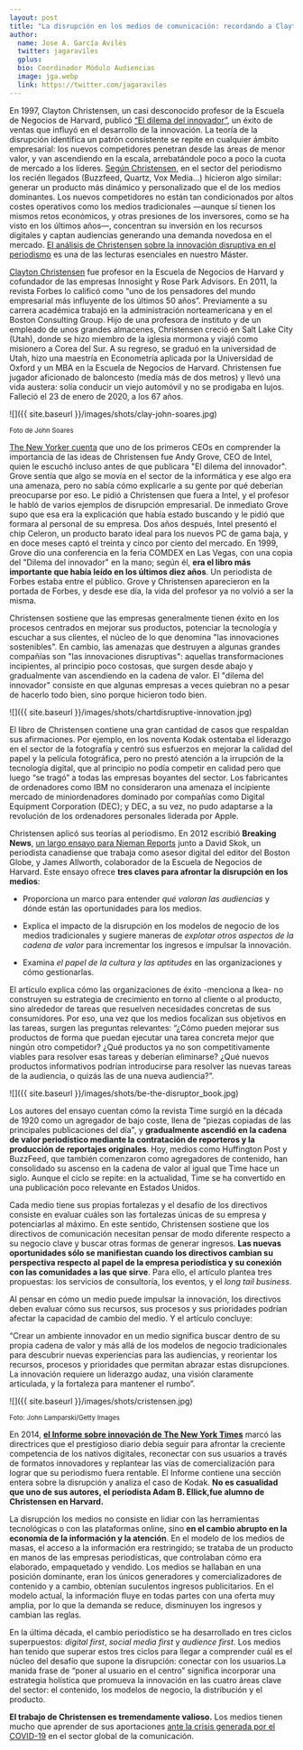 ```yaml
---
layout: post
title: "La disrupción en los medios de comunicación: recordando a Clayton Christensen"
author:
  name: Jose A. García Avilés
  twitter: jagaraviles
  gplus:  
  bio: Coordinador Módulo Audiencias
  image: jga.webp
  link: https://twitter.com/jagaraviles
---
```

En 1997, Clayton Christensen, un casi desconocido profesor de la Escuela de Negocios de Harvard, publicó [“El dilema del innovador”](https://www.amazon.es/el-dilema-innovador-Libros/s?k=el+dilema+del+innovador&rh=n%3A599364031), un éxito de ventas que influyó en el desarrollo de la innovación. La teoría de la disrupción identifica un patrón consistente se repite en cualquier ámbito empresarial: los nuevos competidores penetran desde las áreas de menor valor, y van ascendiendo en la escala, arrebatándole poco a poco la cuota de mercado a los líderes. [Según Christensen](https://sloanreview.mit.edu/article/an-interview-with-clayton-m-christensen/), en el sector del periodismo los recién llegados (Buzzfeed, Quartz, Vox Media…) hicieron algo similar: generar un producto más dinámico y personalizado que el de los medios dominantes. Los nuevos competidores no están tan condicionados por altos costes operativos como los medios tradicionales —aunque sí tienen los mismos retos económicos, y otras presiones de los inversores, como se ha visto en los últimos años—, concentran su inversión en los recursos digitales y captan audiencias generando una demanda novedosa en el mercado. [El análisis de Christensen sobre la innovación disruptiva en el periodismo](https://niemanreports.org/articles/breaking-news-en-espanol/) es una de las lecturas esenciales en nuestro Máster.

[Clayton Christensen](https://claytonchristensen.com/) fue profesor en la Escuela de Negocios de Harvard y cofundador de las empresas Innosight y Rose Park Advisors. En 2011, la revista Forbes lo calificó como “uno de los pensadores del mundo empresarial más influyente de los últimos 50 años”. Previamente a su carrera académica trabajó en la administración norteamericana y en el Boston Consulting Group. Hijo de una profesora de instituto y de un empleado de unos grandes almacenes, Christensen creció en Salt Lake City (Utah), donde se hizo miembro de la iglesia mormona y viajó como misionero a Corea del Sur. A su regreso, se graduó en la universidad de Utah, hizo una maestría en Econometría aplicada por la Universidad de Oxford y un MBA en la Escuela de Negocios de Harvard. Christensen fue jugador aficionado de baloncesto (medía más de dos metros) y llevó una vida austera: solía conducir un viejo automóvil y no se prodigaba en lujos. Falleció el 23 de enero de 2020, a los 67 años.

![]({{ site.baseurl }}/images/shots/clay-john-soares.jpg)

<sup>Foto de John Soares

[The New Yorker cuenta](https://www.newyorker.com/magazine/2012/05/14/when-giants-fail) que uno de los primeros CEOs en comprender la importancia de las ideas de Christensen fue Andy Grove, CEO de Intel, quien le escuchó incluso antes de que publicara "El dilema del innovador". Grove sentía que algo se movía en el sector de la informática y ese algo era una amenaza, pero no sabía cómo explicarle a su gente por qué deberían preocuparse por eso. Le pidió a Christensen que fuera a Intel, y el profesor le habló de varios ejemplos de disrupción empresarial. De inmediato Grove supo que esa era la explicación que había estado buscando y le pidió que formara al personal de su empresa. Dos años después, Intel presentó el chip Celeron, un producto barato ideal para los nuevos PC de gama baja, y en doce meses captó el treinta y cinco por ciento del mercado. En 1999, Grove dio una conferencia en la feria COMDEX en Las Vegas, con una copia del "Dilema del innovador" en la mano; según él, **era el libro más importante que había leído en los últimos diez años**. Un periodista de Forbes estaba entre el público. Grove y Christensen aparecieron en la portada de Forbes, y desde ese día, la vida del profesor ya no volvió a ser la misma.

Christensen sostiene que las empresas generalmente tienen éxito en los procesos centrados en mejorar sus productos, potenciar la tecnología y escuchar a sus clientes, el núcleo de lo que denomina "las innovaciones sostenibles". En cambio, las amenazas que destruyen a algunas grandes compañías son "las innovaciones disruptivas": aquellas transformaciones incipientes, al principio poco costosas, que surgen desde abajo y gradualmente van ascendiendo en la cadena de valor. El "dilema del innovador" consiste en que algunas empresas a veces quiebran no a pesar de hacerlo todo bien, sino porque hicieron todo bien.

![]({{ site.baseurl }}/images/shots/chartdisruptive-innovation.jpg)

El libro de Christensen contiene una gran cantidad de casos que respaldan sus afirmaciones. Por ejemplo, en los noventa Kodak ostentaba el liderazgo en el sector de la fotografía y centró sus esfuerzos en mejorar la calidad del papel y la película fotográfica, pero no prestó atención a la irrupción de la tecnología digital, que al principio no podía competir en calidad pero que luego “se tragó” a todas las empresas boyantes del sector. Los fabricantes de ordenadores como IBM no consideraron una amenaza el incipiente mercado de miniordenadores dominado por compañías como Digital Equipment Corporation (DEC); y DEC, a su vez, no pudo adaptarse a la revolución de los ordenadores personales liderada por Apple.

Christensen aplicó sus teorías al periodismo. En 2012 escribió **Breaking News**, [un largo ensayo para Nieman Reports](https://niemanreports.org/articles/breaking-news-en-espanol/) junto a David Skok, un periodista canadiense que trabaja como asesor digital del editor del Boston Globe, y James Allworth, colaborador de la Escuela de Negocios de Harvard. Este ensayo ofrece **tres claves para afrontar la disrupción en los medios**:

- Proporciona un marco para entender *qué valoran las audiencias* y dónde están las oportunidades para los medios.

- Explica el impacto de la disrupción en los modelos de negocio de los medios tradicionales y sugiere maneras de *explotar otros aspectos de la cadena de valor* para incrementar los ingresos e impulsar la innovación.

- Examina *el papel de la cultura y las aptitudes* en las organizaciones y cómo gestionarlas.

El artículo explica cómo las organizaciones de éxito -menciona a Ikea- no construyen su estrategia de crecimiento en torno al cliente o al producto, sino alrededor de tareas que resuelven necesidades concretas de sus consumidores. Por eso, una vez que los medios focalizan sus objetivos en las tareas, surgen las preguntas relevantes: “¿Cómo pueden mejorar sus productos de forma que puedan ejecutar una tarea concreta mejor que ningún otro competidor? ¿Qué productos ya no son competitivamente viables para resolver esas tareas y deberían eliminarse? ¿Qué nuevos productos informativos podrían introducirse para resolver las nuevas tareas de la audiencia, o quizás las de una nueva audiencia?”.

![]({{ site.baseurl }}/images/shots/be-the-disruptor_book.jpg)

Los autores del ensayo cuentan cómo la revista Time surgió en la década de 1920 como un agregador de bajo coste, llena de “piezas copiadas de las principales publicaciones del día", y **gradualmente ascendió en la cadena de valor periodístico mediante la contratación de reporteros y la producción de reportajes originales**. Hoy, medios como Huffington Post y BuzzFeed, que también comenzaron como agregadores de contenido, han consolidado su ascenso en la cadena de valor al igual que Time hace un siglo. Aunque el ciclo se repite: en la actualidad, Time se ha convertido en una publicación poco relevante en Estados Unidos.

Cada medio tiene sus propias fortalezas y el desafío de los directivos consiste en evaluar cuáles son las fortalezas únicas de su empresa y potenciarlas al máximo. En este sentido, Christensen sostiene que los directivos de comunicación necesitan pensar de modo diferente respecto a su negocio clave y buscar otras formas de generar ingresos. **Las nuevas oportunidades sólo se manifiestan cuando los directivos cambian su perspectiva respecto al papel de la empresa periodística y su conexión con las comunidades a las que sirve**. Para ello, el artículo plantea tres propuestas: los servicios de consultoría, los eventos, y el *long tail business*.

Al pensar en cómo un medio puede impulsar la innovación, los directivos deben evaluar cómo sus recursos, sus procesos y sus prioridades podrían afectar la capacidad de cambio del medio. Y el artículo concluye:

“Crear un ambiente innovador en un medio significa buscar dentro de su propia cadena de valor y más allá de los modelos de negocio tradicionales para descubrir nuevas experiencias para las audiencias, y reorientar los recursos, procesos y prioridades que permitan abrazar estas disrupciones. La innovación requiere un liderazgo audaz, una visión claramente articulada, y la fortaleza para mantener el rumbo”.


![]({{ site.baseurl }}/images/shots/cristensen.jpg)

<sup>Foto: John Lamparski/Getty Images

En 2014, **[el Informe sobre innovación de The New York Times](https://www.niemanlab.org/2014/05/the-leaked-new-york-times-innovation-report-is-one-of-the-key-documents-of-this-media-age/)** marcó las directrices que el prestigioso diario debía seguir para afrontar la creciente competencia de los nativos digitales, reconectar con sus usuarios a través de formatos innovadores y replantear las vías de comercialización para lograr que su periodismo fuera rentable. El Informe contiene una sección entera sobre la disrupción y analiza el caso de Kodak. **No es casualidad que uno de sus autores, el periodista Adam B. Ellick,fue alumno de Christensen en Harvard.**

La disrupción los medios no consiste en lidiar con las herramientas tecnológicas o con las plataformas online, sino **en el cambio abrupto en la economía de la información y la atención**. En el modelo de los medios de masas, el acceso a la información era restringido; se trataba de un producto en manos de las empresas periodísticas, que controlaban cómo era elaborado, empaquetado y vendido. Los medios se hallaban en una posición dominante, eran los únicos generadores y comercializadores de contenido y a cambio, obtenían suculentos ingresos publicitarios. En el modelo actual, la información fluye en todas partes con una oferta muy amplia, por lo que la demanda se reduce, disminuyen los ingresos y cambian las reglas.

En la última década, el cambio periodístico se ha desarrollado en tres ciclos superpuestos: *digital first*, *social media first* y *audience first*. Los medios han tenido que superar estos tres ciclos para llegar a comprender cuál es el núcleo del desafío que supone la disrupción: conectar con los usuarios.La manida frase de “poner al usuario en el centro” significa incorporar una estrategia holística que promueva la innovación en las cuatro áreas clave del sector: el contenido, los modelos de negocio, la distribución y el producto.

**El trabajo de Christensen es tremendamente valioso.** Los medios tienen mucho que aprender de sus aportaciones [ante la crisis generada por el COVID-19](https://mip.umh.es/blog/2020/05/11/impacto-covid-19-economia-periodismo/) en el sector global de la comunicación.